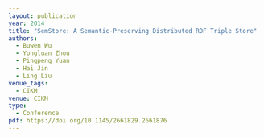 ```yaml
---
layout: publication
year: 2014
title: "SemStore: A Semantic-Preserving Distributed RDF Triple Store"
authors:
  - Buwen Wu
  - Yongluan Zhou
  - Pingpeng Yuan
  - Hai Jin
  - Ling Liu
venue_tags:
  - CIKM
venue: CIKM
type:
  - Conference
pdf: https://doi.org/10.1145/2661829.2661876
---
```

